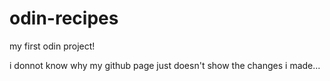 # odin-recipes
<p>my first odin project!</p>
<p>i donnot know why my github page just doesn't show the changes i made...
</p>
